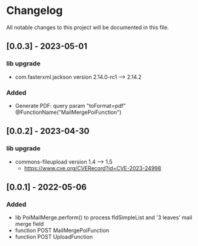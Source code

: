# Changelog
All notable changes to this project will be documented in this file.

## [0.0.3] - 2023-05-01
### lib upgrade
- com.fasterxml.jackson version 2.14.0-rc1 --> 2.14.2
### Added
- Generate PDF: query param "toFormat=pdf" @FunctionName("MailMergePoiFunction")

## [0.0.2] - 2023-04-30
### lib upgrade
- commons-fileupload version 1.4 --> 1.5
    - https://www.cve.org/CVERecord?id=CVE-2023-24998


## [0.0.1] - 2022-05-06
### Added
- lib PoiMailMerge.perform() to process fldSimpleList and '3 leaves' mail merge field
- function POST MailMergePoiFunction
- function POST UploadFunction

